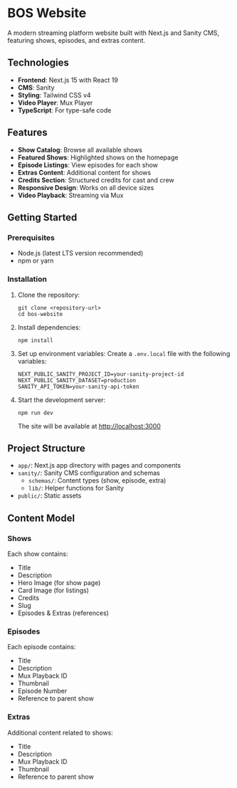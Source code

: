 # BOS Website

A modern streaming platform website built with Next.js and Sanity CMS, featuring shows, episodes, and extras content.

## Technologies

- **Frontend**: Next.js 15 with React 19
- **CMS**: Sanity
- **Styling**: Tailwind CSS v4
- **Video Player**: Mux Player
- **TypeScript**: For type-safe code

## Features

- **Show Catalog**: Browse all available shows
- **Featured Shows**: Highlighted shows on the homepage
- **Episode Listings**: View episodes for each show
- **Extras Content**: Additional content for shows
- **Credits Section**: Structured credits for cast and crew
- **Responsive Design**: Works on all device sizes
- **Video Playback**: Streaming via Mux

## Getting Started

### Prerequisites

- Node.js (latest LTS version recommended)
- npm or yarn

### Installation

1. Clone the repository:
   ```
   git clone <repository-url>
   cd bos-website
   ```

2. Install dependencies:
   ```
   npm install
   ```

3. Set up environment variables:
   Create a `.env.local` file with the following variables:
   ```
   NEXT_PUBLIC_SANITY_PROJECT_ID=your-sanity-project-id
   NEXT_PUBLIC_SANITY_DATASET=production
   SANITY_API_TOKEN=your-sanity-api-token
   ```

4. Start the development server:
   ```
   npm run dev
   ```
   The site will be available at [http://localhost:3000](http://localhost:3000)

## Project Structure

- `app/`: Next.js app directory with pages and components
- `sanity/`: Sanity CMS configuration and schemas
  - `schemas/`: Content types (show, episode, extra)
  - `lib/`: Helper functions for Sanity
- `public/`: Static assets

## Content Model

### Shows
Each show contains:
- Title
- Description
- Hero Image (for show page)
- Card Image (for listings)
- Credits
- Slug
- Episodes & Extras (references)

### Episodes
Each episode contains:
- Title
- Description
- Mux Playback ID
- Thumbnail
- Episode Number
- Reference to parent show

### Extras
Additional content related to shows:
- Title
- Description
- Mux Playback ID
- Thumbnail
- Reference to parent show